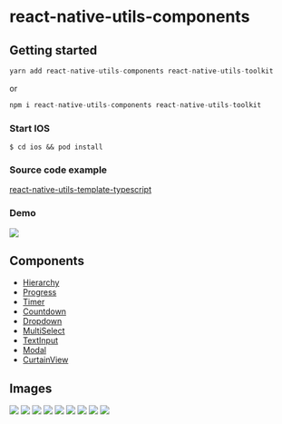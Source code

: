 # react-native-utils-components

## Getting started
```js
yarn add react-native-utils-components react-native-utils-toolkit
```
or

```js
npm i react-native-utils-components react-native-utils-toolkit
```

### Start IOS
`$ cd ios && pod install`

### Source code example
[react-native-utils-template-typescript](https://github.com/hoaphantn7604/react-native-utils-template-typescript)
 
### Demo
![](https://github.com/hoaphantn7604/file-upload/blob/master/document/component/demo.gif)

## Components
- [Hierarchy](documents/Hierarchy.md)
- [Progress](documents/Progress.md)
- [Timer](documents/Timer.md)
- [Countdown](documents/Countdown.md)
- [Dropdown](documents/Dropdown.md)
- [MultiSelect](documents/MultiSelect.md)
- [TextInput](documents/TextInput.md)
- [Modal](documents/Modal.md)
- [CurtainView](documents/CurtainView.md)

## Images
![](https://github.com/hoaphantn7604/file-upload/blob/master/document/component/hierarchy.png)
![](https://github.com/hoaphantn7604/file-upload/blob/master/document/component/progress.png)
![](https://github.com/hoaphantn7604/file-upload/blob/master/document/component/timer.png)
![](https://github.com/hoaphantn7604/file-upload/blob/master/document/component/countdown.png)
![](https://github.com/hoaphantn7604/file-upload/blob/master/document/component/dropdown.png)
![](https://github.com/hoaphantn7604/file-upload/blob/master/document/component/multiselect.png)
![](https://github.com/hoaphantn7604/file-upload/blob/master/document/component/textinput.png)
![](https://github.com/hoaphantn7604/file-upload/blob/master/document/component/modal.png)
![](https://github.com/hoaphantn7604/file-upload/blob/master/document/component/curtainview.png)
